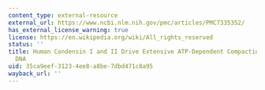 ```yaml
---
content_type: external-resource
external_url: https://www.ncbi.nlm.nih.gov/pmc/articles/PMC7335352/
has_external_license_warning: true
license: https://en.wikipedia.org/wiki/All_rights_reserved
status: ''
title: Human Condensin I and II Drive Extensive ATP-Dependent Compaction of Nucleosome-Bound
  DNA
uid: 35ca9eef-3123-4ee8-a8be-7dbd471c8a95
wayback_url: ''
---
```

